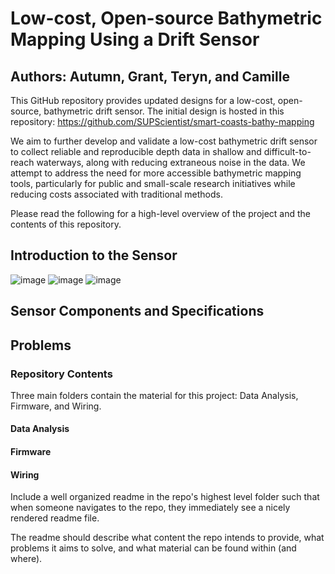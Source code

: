 # Low-cost, Open-source Bathymetric Mapping Using a Drift Sensor
## Authors: Autumn, Grant, Teryn, and Camille

This GitHub repository provides updated designs for a low-cost, open-source, bathymetric drift sensor. The initial design is hosted in this repository: https://github.com/SUPScientist/smart-coasts-bathy-mapping

We aim to further develop and validate a low-cost bathymetric drift sensor to collect reliable and reproducible depth data in shallow and difficult-to-reach waterways, along with reducing extraneous noise in the data. We attempt to address the need for more accessible bathymetric mapping tools, particularly for public and small-scale research initiatives while reducing costs associated with traditional methods. 

Please read the following for a high-level overview of the project and the contents of this repository.

## Introduction to the Sensor
![image](https://github.com/user-attachments/assets/5ab6d655-c179-49a8-b615-65a67e73bd60)
![image](https://github.com/user-attachments/assets/49afb274-79f5-4955-b173-9ab1973f7ebe)
![image](https://github.com/user-attachments/assets/94a8cc9f-7e87-456d-9d26-0d1454200074)

## Sensor Components and Specifications

## Problems

### Repository Contents
Three main folders contain the material for this project: Data Analysis, Firmware, and Wiring.

#### Data Analysis

#### Firmware

#### Wiring

Include a well organized readme in the repo's highest level folder such that when someone navigates to the repo, they immediately see a nicely rendered readme file. 

The readme should describe what content the repo intends to provide, what problems it aims to solve, and what material can be found within (and where). 
